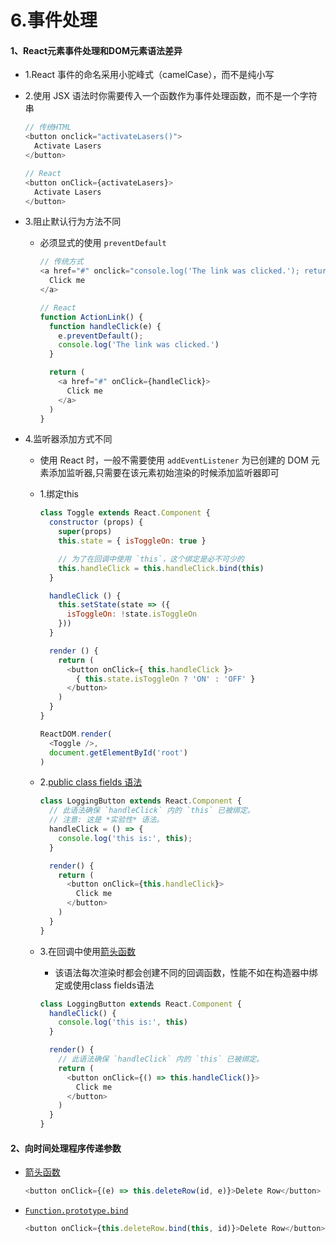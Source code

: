# 6.事件处理

#### 1、React元素事件处理和DOM元素语法差异

- 1.React 事件的命名采用小驼峰式（camelCase），而不是纯小写

- 2.使用 JSX 语法时你需要传入一个函数作为事件处理函数，而不是一个字符串

  ```javascript
  // 传统HTML
  <button onclick="activateLasers()">
    Activate Lasers
  </button>
  
  // React
  <button onClick={activateLasers}>
    Activate Lasers
  </button>
  ```

- 3.阻止默认行为方法不同

  - 必须显式的使用 `preventDefault`

    ```javascript
    // 传统方式
    <a href="#" onclick="console.log('The link was clicked.'); return false">
      Click me
    </a>
    
    // React
    function ActionLink() {
      function handleClick(e) {
        e.preventDefault();
        console.log('The link was clicked.')
      }
    
      return (
        <a href="#" onClick={handleClick}>
          Click me
        </a>
      )
    }
    ```

    

- 4.监听器添加方式不同

  - 使用 React 时，一般不需要使用 `addEventListener` 为已创建的 DOM 元素添加监听器,只需要在该元素初始渲染的时候添加监听器即可

  - 1.绑定this

    ```javascript
    class Toggle extends React.Component {
      constructor (props) {
        super(props)
        this.state = { isToggleOn: true }
    
        // 为了在回调中使用 `this`，这个绑定是必不可少的
        this.handleClick = this.handleClick.bind(this)
      }
    
      handleClick () {
        this.setState(state => ({
          isToggleOn: !state.isToggleOn
        }))
      }
    
      render () {
        return (
          <button onClick={ this.handleClick }>
            { this.state.isToggleOn ? 'ON' : 'OFF' }
          </button>
        )
      }
    }
    
    ReactDOM.render(
      <Toggle />,
      document.getElementById('root')
    )
    ```

  - 2.[public class fields 语法](https://babeljs.io/docs/plugins/transform-class-properties/)

    ```javascript
    class LoggingButton extends React.Component {
      // 此语法确保 `handleClick` 内的 `this` 已被绑定。
      // 注意: 这是 *实验性* 语法。
      handleClick = () => {
        console.log('this is:', this);
      }
    
      render() {
        return (
          <button onClick={this.handleClick}>
            Click me
          </button>
        )
      }
    }
    ```

  - 3.在回调中使用[箭头函数](https://developer.mozilla.org/en/docs/Web/JavaScript/Reference/Functions/Arrow_functions)

    - 该语法每次渲染时都会创建不同的回调函数，性能不如在构造器中绑定或使用class fields语法

    ```javascript
    class LoggingButton extends React.Component {
      handleClick() {
        console.log('this is:', this)
      }
    
      render() {
        // 此语法确保 `handleClick` 内的 `this` 已被绑定。
        return (
          <button onClick={() => this.handleClick()}>
            Click me
          </button>
        )
      }
    }
    ```

#### 2、向时间处理程序传递参数

- [箭头函数](https://developer.mozilla.org/en-US/docs/Web/JavaScript/Reference/Functions/Arrow_functions)

  ```javascript
  <button onClick={(e) => this.deleteRow(id, e)}>Delete Row</button>
  ```

- [`Function.prototype.bind`](https://developer.mozilla.org/en-US/docs/Web/JavaScript/Reference/Global_objects/Function/bind) 

  ```javascript
  <button onClick={this.deleteRow.bind(this, id)}>Delete Row</button>
  ```

  

